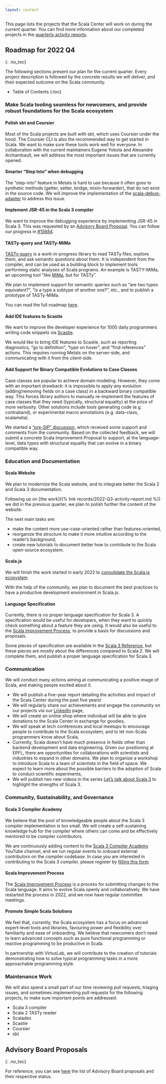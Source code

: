 ```yaml
---
layout: contact
---
```


This page lists the projects that the Scala Center will work on during
the current quarter. You can find more information about our completed
projects in the [quarterly activity reports](./records.html).

## Roadmap for 2022 Q4
{: .no_toc}

The following sections present our plan for the current quarter. Every 
project description is followed by the concrete results we will deliver, and 
their expected outcome on the Scala community.

* Table of Contents
{:toc}

### Make Scala tooling seamless for newcomers, and provide robust foundations for the Scala ecosystem

#### Polish sbt and Coursier

Most of the Scala projects are built with sbt, which uses Coursier under the hood.
The Coursier CLI is also the recommended way to get started in Scala. We want to make sure these tools
work well for everyone. In collaboration with the current maintainers Eugene Yokota and Alexandre Archambault, we will
address the most important issues that are currently opened.

#### Smarter “Step Into” when debugging

The “step-into” feature in Metals is hard to use because it often goes to
synthetic methods (getter, setter, bridge, mixin-forwarder), that do
not exist in the source code. We will improve the implementation of the
[scala-debug-adapter](https://github.com/scalacenter/scala-debug-adapter) to
address this issue.

#### Implement JSR-45 in the Scala 3 compiler

We want to improve the debugging experience by implementing JSR-45 in Scala 3. This was requested by an
[Advisory Board Proposal](https://github.com/scalacenter/advisoryboard/blob/main/proposals/022-jsr-45.md).
You can follow our progress in [#15684](https://github.com/lampepfl/dotty/pull/15684).

#### TASTy-query and TASTy-MiMa

[TASTy-query](https://github.com/scalacenter/tasty-query) is a work-in-progress
library to read TASTy files, explore them, and ask semantic questions about
them. It is independent from the compiler, and can be used as a building 
block to implement tools performing static analyses of Scala programs. An
example is TASTY-MiMa, an upcoming tool “like
[MiMa](https://github.com/lightbend/mima), but for TASTy”.

We plan to implement support for semantic queries such as “are two types 
equivalent?”, “is a type a subtype of another one?”, etc., and to publish a 
prototype of TASTy-MiMa.

You can read the full roadmap
[here](https://contributors.scala-lang.org/t/the-scala-centers-roadmap-for-tasty-query/5564).

#### Add IDE features to Scastie

We want to improve the developer experience for 1000 daily programmers writing code snippets
via [Scastie](https://scastie.scala-lang.org).

We would like to bring IDE features to Scastie, such as reporting diagnostics,
“go to definition”, “type on hover”, and “find references” actions. This requires
running Metals on the server-side, and communicating with it from the client-side.

#### Add Support for Binary Compatible Evolutions to Case Classes

Case classes are popular to achieve domain modeling. However, they 
come with an important drawback: it is impossible to apply any evolution 
(adding/removing fields on a case class) in a backward binary compatible way.
This forces library authors to manually re-implement the features of 
case classes that they need (typically, structural equality) at the price of 
more verbosity. Other solutions include tools generating code (e.g. 
contraband), or experimental macro annotations (e.g. data-class, scalameta).

We started a [“pre-SIP” discussion](https://contributors.scala-lang.org/t/pre-sip-structural-data-structures-that-can-evolve-in-a-binary-compatible-way/5684),
which received some support and comments from the community. Based on the collected
feedback, we will submit a concrete Scala Improvement Proposal to support, at
the language-level, data types with structural equality that can evolve in a
binary compatible way.

### Education and Documentation

#### Scala Website

We plan to modernize the Scala website, and to integrate better the Scala 2
and Scala 3 documentation.

Following up on [the work]({% link records/2022-Q3-activity-report.md %})
we did in the previous quarter, we plan to polish further the content of the
website.

The next main tasks are:

- make the content more use-case-oriented rather than features-oriented,
- reorganize the structure to make it more intuitive according to the reader’s background,
- create new tutorials to document better how to contribute to the Scala open-source
  ecosystem.

#### Scala.js

We will finish the work started in early 2022 to [consolidate the Scala.js
ecosystem](https://contributors.scala-lang.org/t/the-scala-centers-roadmap-for-a-unified-scala-js-ecosystem/5568).

With the help of the community, we plan to document the best practices to 
have a productive development environment in Scala.js.

#### Language Specification

Currently, there is no proper language specification for Scala 3. A specification would be useful for
developers, when they want to quickly check something about a feature they are using. It would also
be useful to the [Scala Improvement Process](https://docs.scala-lang.org/sips), to provide a basis
for discussions and proposals.

Some pieces of specification
are available in the [Scala 3 Reference](https://docs.scala-lang.org/scala3/reference), but these
pieces are mostly about the differences compared to Scala 2. We will complete them, and publish a
proper language specification for Scala 3.

### Communication

We will conduct many actions aiming at communicating a positive image of Scala,
and making people excited about it.

- We will publish a five-year report detailing the activities and impact of 
  the Scala Center during the past five years!
- We will regularly share our achievements and engage the community on our 
  projects _via_ our [LinkedIn](https://www.linkedin.com/company/scala-center/)
  page,
- We will create an online shop where individual will be able to give 
  donations to the Scala Center in exchange for goodies,
- We will speak at tech conferences and local meetups to encourage people to contribute to the 
  Scala ecosystem, and to let non-Scala programmers know about Scala,
- Currently, Scala doesn't have much presence in fields other than backend
  development and data engineering. Given our positioning at EPFL, there are
  opportunities for collaborations with scientists and industries to expand in
  other domains. We plan to organize a workshop to introduce Scala to a team
  of scientists in the field of space. We expect to learn more about the
  possible barriers to the adoption of Scala to conduct scientific experiments,
- We will publish two new videos in the series [Let’s talk about Scala
  3](https://www.youtube.com/playlist?list=PLTx-VKTe8yLxYQfX_eGHCxaTuWvvG28Ml)
  to highlight the strengths of Scala 3.

### Community, Sustainability, and Governance

#### Scala 3 Compiler Academy

We believe that the pool of knowledgeable people about the Scala 3 compiler 
implementation is too small. We will create a self-sustaining knowledge hub 
for the compiler where others can come and be effectively mentored to be 
compiler contributors.

We are continuously adding content to the
[Scala 3 Compiler Academy](https://www.youtube.com/channel/UCIH0OgqE54-KEvYDg4LRhKQ)
YouTube channel, and we run regular events to onboard external contributors on
the compiler codebase. In case you are interested in contributing to the Scala 3
compiler, please register by [filling this form](https://forms.gle/DfoSuHFm3T6MA3L59).

#### Scala Improvement Process

The [Scala Improvement Process](https://docs.scala-lang.org/sips/index.html) 
is a process for submitting changes to the Scala language. It aims to evolve 
Scala openly and collaboratively. We have restarted the process in 2022, and
we now have regular committee meetings.

#### Promote Simple Scala Solutions

We feel that, currently, the Scala ecosystem has a focus on advanced
expert-level tools and libraries, favouring power and flexibility over
familiarity and ease of onboarding. We believe that newcomers don’t need to
learn advanced concepts such as pure functional programming or reactive
programming to be productive in Scala.

In partnership with VirtusLab, we will contribute to the creation of tutorials
demonstrating how to solve typical programming tasks in a more approachable
programming style.

### Maintenance Work

We will also spend a small part of our time reviewing pull requests, 
triaging issues, and sometimes implementing pull requests for the following 
projects, to make sure important points are addressed:

- Scala 3 compiler
- Scala 2 TASTy reader
- Scaladex
- Scastie
- Coursier
- sbt

## Advisory Board Proposals
{: .no_toc}

For reference, you can see
[here](https://github.com/scalacenter/advisoryboard/tree/master/proposals)
the list of Advisory Board proposals and their respective status.
